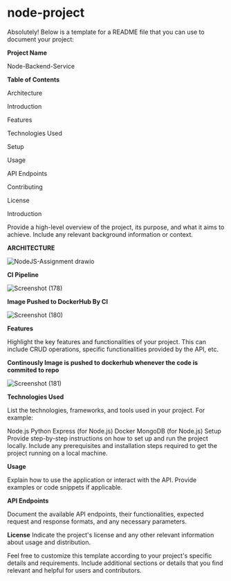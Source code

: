 # node-project


Absolutely! Below is a template for a README file that you can use to document your project:

**Project Name**

Node-Backend-Service 

**Table of Contents**

Architecture

Introduction

Features

Technologies Used

Setup

Usage

API Endpoints

Contributing

License

Introduction

Provide a high-level overview of the project, its purpose, and what it aims to achieve. Include any relevant background information or context.


**ARCHITECTURE**


![NodeJS-Assignment drawio](https://github.com/anand-nanwana14/node-project/assets/121349107/9b4dcdf7-d51d-4f86-ab6a-4622781d02a0)

**CI Pipeline**


![Screenshot (178)](https://github.com/anand-nanwana14/Automation/assets/121349107/46fa4528-eeb7-4d8a-b09f-fb1ab9a0acf7)

**Image Pushed to DockerHub By CI**


![Screenshot (180)](https://github.com/anand-nanwana14/Automation/assets/121349107/26102e8c-8d3d-4425-ad2a-5549fd34a561)






**Features**

Highlight the key features and functionalities of your project. This can include CRUD operations, specific functionalities provided by the API, etc.

**Continously Image is pushed to dockerhub whenever the code is commited to repo**

![Screenshot (181)](https://github.com/anand-nanwana14/Automation/assets/121349107/f7204cdd-8fa6-4cff-9a81-f2cf5dd38bf1)


**Technologies Used**

List the technologies, frameworks, and tools used in your project. For example:

Node.js
Python
Express (for Node.js)
Docker
MongoDB (for Node.js)
Setup
Provide step-by-step instructions on how to set up and run the project locally. Include any prerequisites and installation steps required to get the project running on a local machine.

**Usage**

Explain how to use the application or interact with the API. Provide examples or code snippets if applicable.

**API Endpoints**

Document the available API endpoints, their functionalities, expected request and response formats, and any necessary parameters.


**License**
Indicate the project's license and any other relevant information about usage and distribution.

Feel free to customize this template according to your project's specific details and requirements. Include additional sections or details that you find relevant and helpful for users and contributors.
